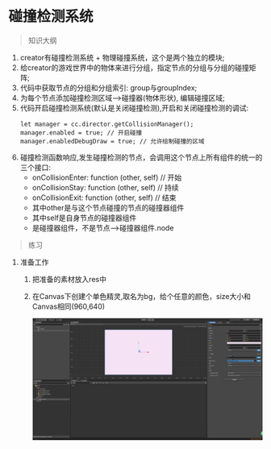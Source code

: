 # 碰撞检测系统 

> 知识大纲
1. creator有碰撞检测系统 + 物理碰撞系统，这个是两个独立的模块;
2. 给creator的游戏世界中的物体来进行分组，指定节点的分组与分组的碰撞矩阵;
3. 代码中获取节点的分组和分组索引: group与groupIndex;
4. 为每个节点添加碰撞检测区域-->碰撞器(物体形状), 编辑碰撞区域;
5. 代码开启碰撞检测系统(默认是关闭碰撞检测),开启和关闭碰撞检测的调试:
    ```
    let manager = cc.director.getCollisionManager(); 
    manager.enabled = true; // 开启碰撞
    manager.enabledDebugDraw = true; // 允许绘制碰撞的区域
    ```
6. 碰撞检测函数响应,发生碰撞检测的节点，会调用这个节点上所有组件的统一的三个接口:
     * onCollisionEnter: function (other, self) // 开始
     * onCollisionStay: function (other, self)  // 持续
     * onCollisionExit: function (other, self)   // 结束
     * 其中other是与这个节点碰撞的节点的碰撞器组件
     * 其中self是自身节点的碰撞器组件   
     * 是碰撞器组件，不是节点-->碰撞器组件.node
   
> 练习
1. 准备工作
    1. 把准备的素材放入res中
    2. 在Canvas下创建个单色精灵,取名为bg，给个任意的颜色，size大小和Canvas相同(960,640)   
    
        ![](./images/准备工作.jpg)  
